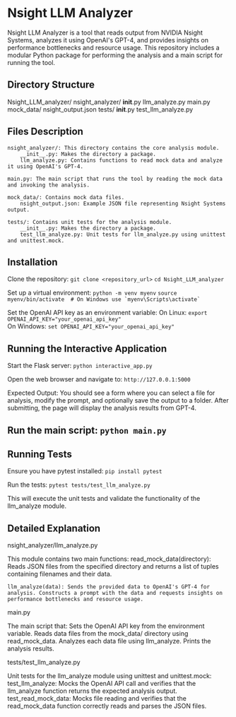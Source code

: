 # Nsight LLM Analyzer

Nsight LLM Analyzer is a tool that reads output from NVIDIA Nsight Systems, analyzes it using OpenAI's GPT-4, and provides insights on performance bottlenecks and resource usage. This repository includes a modular Python package for performing the analysis and a main script for running the tool.

## Directory Structure


Nsight_LLM_analyzer/
    nsight_analyzer/
        __init__.py
        llm_analyze.py
    main.py
    mock_data/
        nsight_output.json
    tests/
        __init__.py
        test_llm_analyze.py

## Files Description
    nsight_analyzer/: This directory contains the core analysis module.
        __init__.py: Makes the directory a package.
        llm_analyze.py: Contains functions to read mock data and analyze it using OpenAI's GPT-4.

    main.py: The main script that runs the tool by reading the mock data and invoking the analysis.

    mock_data/: Contains mock data files.
        nsight_output.json: Example JSON file representing Nsight Systems output.

    tests/: Contains unit tests for the analysis module.
        __init__.py: Makes the directory a package.
        test_llm_analyze.py: Unit tests for llm_analyze.py using unittest and unittest.mock.

## Installation

Clone the repository:
    ```git clone <repository_url>```
    ```cd Nsight_LLM_analyzer```

Set up a virtual environment:
    ```python -m venv myenv```
    ```source myenv/bin/activate  # On Windows use `myenv\Scripts\activate` ```

Set the OpenAI API key as an environment variable:
    On Linux:
    ```export OPENAI_API_KEY="your_openai_api_key"```  
    On Windows:
    ```set OPENAI_API_KEY="your_openai_api_key"```

## Running the Interactive Application
Start the Flask server:
    ```python interactive_app.py```

Open the web browser and navigate to:
    ```http://127.0.0.1:5000```

Expected Output:
    You should see a form where you can select a file for analysis, modify the prompt, and optionally save the output to a folder.
    After submitting, the page will display the analysis results from GPT-4.

## Run the main script: ```python main.py```

## Running Tests

Ensure you have pytest installed: ```pip install pytest```

Run the tests: ```pytest tests/test_llm_analyze.py```

This will execute the unit tests and validate the functionality of the llm_analyze module.

## Detailed Explanation
nsight_analyzer/llm_analyze.py

This module contains two main functions:
    read_mock_data(directory): Reads JSON files from the specified directory and returns a list of tuples containing filenames and their data.

    llm_analyze(data): Sends the provided data to OpenAI's GPT-4 for analysis. Constructs a prompt with the data and requests insights on performance bottlenecks and resource usage.

main.py

The main script that:
    Sets the OpenAI API key from the environment variable.
    Reads data files from the mock_data/ directory using read_mock_data.
    Analyzes each data file using llm_analyze.
    Prints the analysis results.

tests/test_llm_analyze.py

Unit tests for the llm_analyze module using unittest and unittest.mock:
    test_llm_analyze: Mocks the OpenAI API call and verifies that the llm_analyze function returns the expected analysis output.
    test_read_mock_data: Mocks file reading and verifies that the read_mock_data function correctly reads and parses the JSON files.